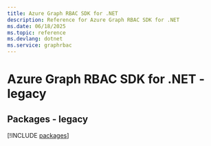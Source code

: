 ```yaml
---
title: Azure Graph RBAC SDK for .NET
description: Reference for Azure Graph RBAC SDK for .NET
ms.date: 06/18/2025
ms.topic: reference
ms.devlang: dotnet
ms.service: graphrbac
---
```

# Azure Graph RBAC SDK for .NET - legacy
## Packages - legacy
[!INCLUDE [packages](graph-rbac-index.md)]